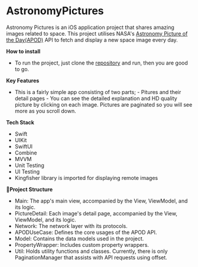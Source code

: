 # AstronomyPictures

Astronomy Pictures is an iOS application project that shares amazing images related to space.
This project utilises NASA's [Astronomy Picture of the Day(APOD)](https://api.nasa.gov/) API to fetch and display a new space image every day.


**How to install**

- To run the project, just clone the [repository](https://github.com/vanjang/AstronomyPictures.git) and run, then you are good to go.


**Key Features**

- This is a fairly simple app consisting of two parts; - Pitures and their detail pages -
You can see the detailed explanation and HD quality picture by clicking on each image.
Pictures are paginated so you will see more as you scroll down.


**Tech Stack**

- Swift
- UIKit
- SwiftUI
- Combine
- MVVM
- Unit Testing
- UI Testing
- Kingfisher library is imported for displaying remote images


**Project Structure**

- Main: The app's main view, accompanied by the View, ViewModel, and its logic.
- PictureDetail: Each image's detail page, accompanied by the View, ViewModel, and its logic.
- Network: The network layer with its protocols.
- APODUseCase: Defines the core usages of the APOD API.
- Model: Contains the data models used in the project.
- PropertyWrapper: Includes custom property wrappers.
- Util: Holds utility functions and classes. Currently, there is only PaginationManager that assists with API requests using offset.
 

